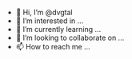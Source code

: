 - 👋 Hi, I’m @dvgtal
- 👀 I’m interested in ...
- 🌱 I’m currently learning ...
- 💞️ I’m looking to collaborate on ...
- 📫 How to reach me ...

<!---
dvgtal/dvgtal is a ✨ special ✨ repository because its `README.md` (this file) appears on your GitHub profile.
You can click the Preview link to take a look at your changes.
--->
